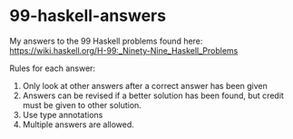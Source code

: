 # 99-haskell-answers 

My answers to the 99 Haskell problems found here: https://wiki.haskell.org/H-99:_Ninety-Nine_Haskell_Problems 

Rules for each answer: 
1. Only look at other answers after a correct answer has been given
2. Answers can be revised if a better solution has been found, but credit must be given to other solution.
3. Use type annotations
4. Multiple answers are allowed.
